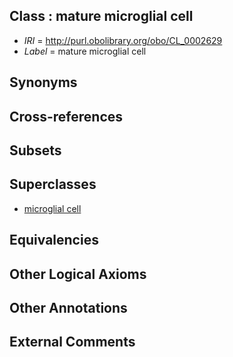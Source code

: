 
## Class : mature microglial cell

 * *IRI* = http://purl.obolibrary.org/obo/CL_0002629
 * *Label* = mature microglial cell

## Synonyms


## Cross-references


## Subsets


## Superclasses

 * [microglial cell](../../CL/29/CL_0000129.md)

## Equivalencies


## Other Logical Axioms


## Other Annotations


## External Comments

